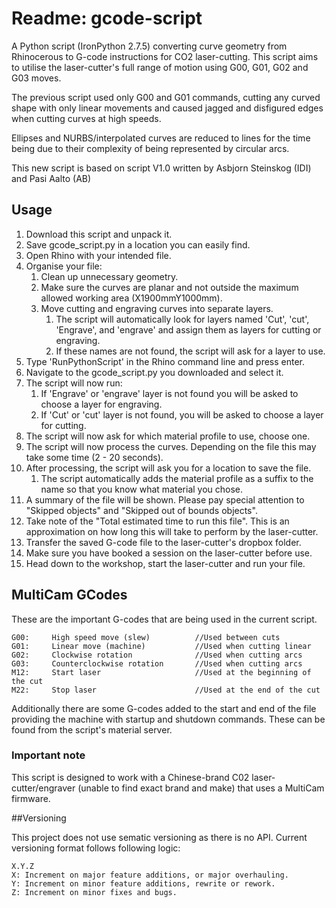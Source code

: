 # Readme: gcode-script

A Python script (IronPython 2.7.5) converting curve geometry from Rhinocerous to G-code instructions for CO2 laser-cutting. This script aims to utilise the laser-cutter's full range of motion using G00, G01, G02 and G03 moves.

The previous script used only G00 and G01 commands, cutting any curved shape with only linear movements and caused jagged and disfigured edges when cutting curves at high speeds. 

Ellipses and NURBS/interpolated curves are reduced to lines for the time being due to their complexity of being represented by circular arcs.

This new script is based on script V1.0 written by Asbjorn Steinskog (IDI) and Pasi Aalto (AB)


## Usage

1. Download this script and unpack it.
1. Save gcode_script.py in a location you can easily find.
1. Open Rhino with your intended file.
1. Organise your file:
   1. Clean up unnecessary geometry.
   1. Make sure the curves are planar and not outside the maximum allowed working area (X1900mmY1000mm).
   1. Move cutting and engraving curves into separate layers. 
      1. The script will automatically look for layers named 'Cut', 'cut', 'Engrave', and 'engrave' and assign them as layers for cutting or engraving.
      1. If these names are not found, the script will ask for a layer to use.
1. Type 'RunPythonScript' in the Rhino command line and press enter.
1. Navigate to the gcode_script.py you downloaded and select it.
1. The script will now run:
   1. If 'Engrave' or 'engrave' layer is not found you will be asked to choose a layer for engraving.
   1. If 'Cut' or 'cut' layer is not found, you will be asked to choose a layer for cutting.
1. The script will now ask for which material profile to use, choose one.
1. The script will now process the curves. Depending on the file this may take some time (2 - 20 seconds).
1. After processing, the script will ask you for a location to save the file.
   1. The script automatically adds the material profile as a suffix to the name so that you know what material you chose.
1. A summary of the file will be shown. Please pay special attention to "Skipped objects" and "Skipped out of bounds objects".
1. Take note of the "Total estimated time to run this file". This is an approximation on how long this will take to perform by the laser-cutter.
1. Transfer the saved G-code file to the laser-cutter's dropbox folder.
1. Make sure you have booked a session on the laser-cutter before use.
1. Head down to the workshop, start the laser-cutter and run your file.


## MultiCam GCodes
These are the important G-codes that are being used in the current script. 

```
G00:     High speed move (slew)          //Used between cuts
G01:     Linear move (machine)           //Used when cutting linear
G02:     Clockwise rotation              //Used when cutting arcs
G03:     Counterclockwise rotation       //Used when cutting arcs
M12:     Start laser                     //Used at the beginning of the cut
M22:     Stop laser                      //Used at the end of the cut
```
Additionally there are some G-codes added to the start and end of the file providing the machine with startup and shutdown commands. These can be found from the script's material server. 

### Important note
This script is designed to work with a Chinese-brand C02 laser-cutter/engraver (unable to find exact brand and make) that uses a MultiCam firmware.

##Versioning

This project does not use sematic versioning as there is no API.
Current versioning format follows following logic:

    X.Y.Z
    X: Increment on major feature additions, or major overhauling.  
    Y: Increment on minor feature additions, rewrite or rework.
    Z: Increment on minor fixes and bugs.  
